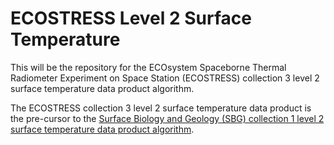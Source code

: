 # ECOSTRESS Level 2 Surface Temperature

This will be the repository for the ECOsystem Spaceborne Thermal Radiometer Experiment on Space Station (ECOSTRESS) collection 3 level 2 surface temperature data product algorithm.

The ECOSTRESS collection 3 level 2 surface temperature data product is the pre-cursor to the [Surface Biology and Geology (SBG) collection 1 level 2 surface temperature data product algorithm](https://github.com/sbg-tir/SBG-TIR-L2-LSTE).
